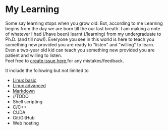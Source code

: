 # My Learning

<aside class="success"> Some say learning stops when you grow old. But, according to me Learning begins from the day we are born till the our last breath. I am making a note of whatever I had (/have been) learnt (/learning) from my undergraduate to Ph.D. (and till now!). Everyone you see in this world is here to teach you something new provided you are ready to "listen" and "willing" to learn.  </aside>
<aside class="notice" > Even a two-year old kid can teach you something new provided you are patient and willing to listen. </aside>
<aside class="warning"> Feel free to <a href=https://github.com/mrprajesh/rajzdocs/issues/new> create issue here </a> for any mistakes/feedback.  </aside>

It include the following but not limited to

- [Linux basic](#linux-basic)
- [Linux advanced](#linux-administration)
- [Markdown](#markdown-syntax)
- //TODO
- Shell scripting
- C/C++
- CUDA
- Git/GitHub
- Web hosting
